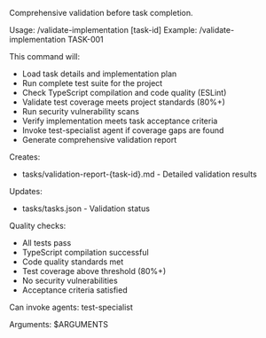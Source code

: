 Comprehensive validation before task completion.

Usage: /validate-implementation [task-id]
Example: /validate-implementation TASK-001

This command will:
- Load task details and implementation plan
- Run complete test suite for the project
- Check TypeScript compilation and code quality (ESLint)
- Validate test coverage meets project standards (80%+)
- Run security vulnerability scans
- Verify implementation meets task acceptance criteria
- Invoke test-specialist agent if coverage gaps are found
- Generate comprehensive validation report

Creates:
- tasks/validation-report-{task-id}.md - Detailed validation results

Updates:
- tasks/tasks.json - Validation status

Quality checks:
- All tests pass
- TypeScript compilation successful
- Code quality standards met
- Test coverage above threshold (80%+)
- No security vulnerabilities
- Acceptance criteria satisfied

Can invoke agents: test-specialist

Arguments: $ARGUMENTS